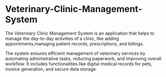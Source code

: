 # Veterinary-Clinic-Management-System

The Veterinary Clinic Management System is an application that helps to manage the day-to-day activities of a clinic, like adding appointments,managing patient records, prescriptions, and billings.

The system ensures efficient management of veterinary services by automating administrative tasks, reducing paperwork, and improving overall workflow. It includes functionalities like digital medical records for pets, invoice generation, and secure data storage.
